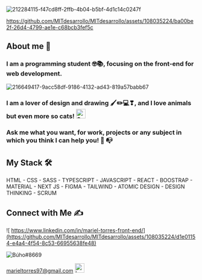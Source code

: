 ![212284115-f47cd8ff-2ffb-4b04-b5bf-4d1c14c0247f](https://github.com/MITdesarrollo/MITdesarrollo/assets/108035224/5efd1755-9fc1-49d4-b33a-c8e17b3d8a2d)


https://github.com/MITdesarrollo/MITdesarrollo/assets/108035224/ba00be2f-26d4-4799-ae1e-c68bcb3fef5c

## About me :woman:

### I am a programming student 🤓📚, focusing on the front-end for web development.
![216649417-9acc58df-9186-4132-ad43-819a57babb67](https://github.com/MITdesarrollo/MITdesarrollo/assets/108035224/e3a97168-c8cf-4e2b-aff8-482596b9f53d)
### I am a lover of design and drawing 🖌✏💻❣, and I love animals but even more so cats! <img src="https://raw.githubusercontent.com/Tarikul-Islam-Anik/Animated-Fluent-Emojis/master/Emojis/Smilies/Smiling%20Cat%20with%20Heart-Eyes.png" alt="Smiling Cat with Heart-Eyes" width="25" height="25" />
### Ask me what you want, for work, projects or any subject in which you think I can help you! :calling: :mailbox_with_no_mail:

## My Stack :hammer_and_wrench:
HTML - CSS - SASS - TYPESCRIPT - JAVASCRIPT - REACT - BOOSTRAP - MATERIAL - NEXT JS - FIGMA - TAILWIND - ATOMIC DESIGN - DESIGN THINKING - SCRUM
<!-- ![](https://i.imgur.com/wBnN8gF.png)![](https://i.imgur.com/GDHLCHb.png)![](https://i.imgur.com/6Klokwf.png)![](https://i.imgur.com/HcCBFoG.png)![](https://i.imgur.com/YhXjdce.png)![](https://i.imgur.com/5pKuvXv.png)![](https://i.imgur.com/2xh2Hu0.jpg)![](https://i.imgur.com/Zt1NB13.png)![](https://i.imgur.com/rcoS9zy.png)![](https://i.imgur.com/H64e9VR.png) -->

## Connect with Me :writing_hand:
![ https://www.linkedin.com/in/mariel-torres-front-end/](https://github.com/MITdesarrollo/MITdesarrollo/assets/108035224/d1e01154-e4a4-4f54-8c53-66955638fe48)

 ![Búho#8669](https://github.com/MITdesarrollo/MITdesarrollo/assets/108035224/523a26e8-6019-402b-a364-d5836e25acc8)

 marieltorres97@gmail.com
<img src="https://raw.githubusercontent.com/Tarikul-Islam-Anik/Animated-Fluent-Emojis/master/Emojis/Smilies/Love%20Letter.png" alt="Love Letter" width="25" height="25" />
<!-- [![](https://i.imgur.com/3U9grMO.png)](https://www.linkedin.com/in/mariel-torres-front-end/)  [![](https://i.imgur.com/h6w2VXU.png)](https://github.com/MITdesarrollo) -->

<!---
MITdesarrollo/MITdesarrollo is a ✨ special ✨ repository because its `README.md` (this file) appears on your GitHub profile.
You can click the Preview link to take a look at your changes.
--->
